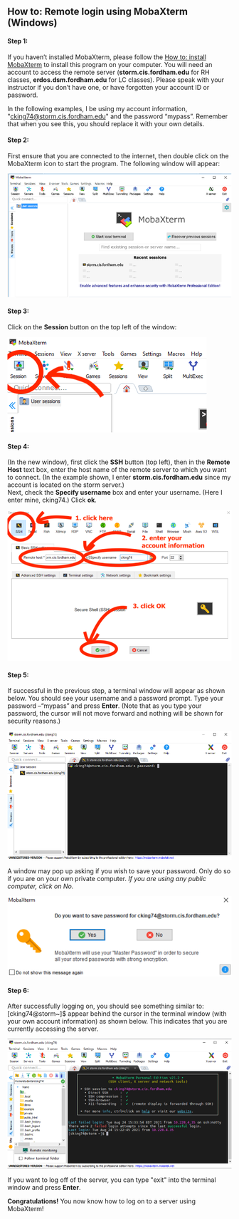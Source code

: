## How to: Remote login using MobaXterm (Windows)

#### Step 1:  
If you haven’t installed MobaXterm, please follow the [How to: install MobaXterm](installMobaXTermWindows.md) to install this program on your computer.  You will need an account to access the remote server (**storm.cis.fordham.edu** for RH classes, **erdos.dsm.fordham.edu** for LC classes). Please speak with your instructor if you don’t have one, or have forgotten your account ID or password.   
  
In the following examples, I be using my account information, "cking74@storm.cis.fordham.edu" and the password “mypass”. Remember that when you see this, you should replace it with your own details. 

  
#### Step 2:  
First ensure that you are connected to the internet, then double click on the MobaXterm icon to start the program. The following window will appear:  
  
![Opening screen](docs/assets/CISWork11.png) 
  
  
#### Step 3:   
Click on the **Session** button on the top left of the window:  
  
![Session button](docs/assets/CISWork12.png)
  
   
#### Step 4:  
(In the new window), first click the **SSH** button (top left), then in the **Remote Host** text box, enter the host name of the remote server to which you want to connect. (In the example shown, I enter **storm.cis.fordham.edu** since my account is located on the storm server.)   
Next, check the **Specify username** box and enter your username. (Here I enter mine, cking74.) Click **ok**.  
  
![Enter login](docs/assets/CISWork13.png)
  
  
#### Step 5:  
If successful in the previous step, a terminal window will appear as shown below. You should see your username and a password prompt. Type your password –“mypass” and press **Enter**. (Note that as you type your password, the cursor will not move forward and nothing will be shown for security reasons.)  
  
![Enter password](docs/assets/CISWork14.png)  
  
  
A window may pop up asking if you wish to save your password. Only do so if you are on your own private computer. _If you are using any public computer, click on No._  
  
![Save password option](docs/assets/CISWork15.png)  
  
  
#### Step 6: 
After successfully logging on, you should see something similar to: [cking74@storm~]$ appear behind the cursor in the terminal window (with your own account information) as shown below. This indicates that you are currently accessing the server.  
  
![Accessed server](docs/assets/CISWork16.png)  
  
  
If you want to log off of the server, you can type "exit" into the terminal window and press **Enter**.

**Congratulations!** You now know how to log on to a server using MobaXterm! 
